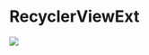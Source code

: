 # RecyclerViewExt
[![](https://jitpack.io/v/conghaonet/RecyclerViewExt.svg)](https://jitpack.io/#conghaonet/RecyclerViewExt)
